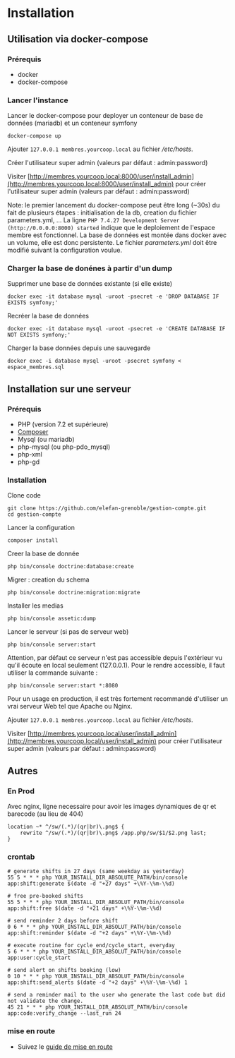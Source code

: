 # Installation

## Utilisation via docker-compose

### Prérequis

* docker
* docker-compose

### Lancer l'instance

Lancer le docker-compose pour deployer un conteneur de base de données (mariadb) et un conteneur symfony

```shell
docker-compose up
```

Ajouter `127.0.0.1 membres.yourcoop.local` au fichier _/etc/hosts_.

Créer l'utilisateur super admin (valeurs par défaut : admin:password)

Visiter [http://membres.yourcoop.local:8000/user/install_admin](http://membres.yourcoop.local:8000/user/install_admin) pour créer l'utilisateur super admin (valeurs par défaut : admin:password)

Note: le premier lancement du docker-compose peut être long (~30s) du fait de plusieurs étapes : initialisation de la db, creation du fichier parameters.yml, ... La ligne `PHP 7.4.27 Development Server (http://0.0.0.0:8000) started` indique que le deploiement de l'espace membre est fonctionnel. La base de données est montée dans docker avec un volume, elle est donc persistente. Le fichier _parameters.yml_ doit être modifié suivant la configuration voulue.

### Charger la base de donénes à partir d'un dump

Supprimer une base de données existante (si elle existe)

```shell
docker exec -it database mysql -uroot -psecret -e 'DROP DATABASE IF EXISTS symfony;'
```

Recréer la base de données

```shell
docker exec -it database mysql -uroot -psecret -e 'CREATE DATABASE IF NOT EXISTS symfony;'
```

Charger la base données depuis une sauvegarde

```shell
docker exec -i database mysql -uroot -psecret symfony < espace_membres.sql
```

## Installation sur une serveur

### Prérequis

* PHP (version 7.2 et supérieure)
* [Composer](https://getcomposer.org/)
* Mysql (ou mariadb)
* php-mysql (ou php-pdo_mysql)
* php-xml
* php-gd

### Installation

Clone code

```shell
git clone https://github.com/elefan-grenoble/gestion-compte.git
cd gestion-compte
```

Lancer la configuration

```shell
composer install
```

Creer la base de donnée

```shell
php bin/console doctrine:database:create
```

Migrer : creation du schema

```shell
php bin/console doctrine:migration:migrate
```

Installer les medias

```shell
php bin/console assetic:dump
```

Lancer le serveur (si pas de serveur web)

```shell
php bin/console server:start
```

Attention, par défaut ce serveur n'est pas accessible depuis l'extérieur vu qu'il écoute en local seulement (127.0.0.1).
Pour le rendre accessible, il faut utiliser la commande suivante :

```shell
php bin/console server:start *:8080
```

Pour un usage en production, il est très fortement recommandé d'utiliser un vrai serveur Web tel que Apache ou Nginx.

Ajouter ``127.0.0.1 membres.yourcoop.local`` au fichier _/etc/hosts_.

Visiter [http://membres.yourcoop.local/user/install_admin](http://membres.yourcoop.local/user/install_admin) pour créer l'utilisateur super admin (valeurs par défaut : admin:password)

## Autres

### En Prod

Avec nginx, ligne necessaire pour avoir les images dynamiques de qr et barecode (au lieu de 404)

```
location ~* ^/sw/(.*)/(qr|br)\.png$ {
	rewrite ^/sw/(.*)/(qr|br)\.png$ /app.php/sw/$1/$2.png last;
}
```

### crontab

```
# generate shifts in 27 days (same weekday as yesterday)
55 5 * * * php YOUR_INSTALL_DIR_ABSOLUTE_PATH/bin/console app:shift:generate $(date -d "+27 days" +\%Y-\%m-\%d)

# free pre-booked shifts
55 5 * * * php YOUR_INSTALL_DIR_ABSOLUT_PATH/bin/console app:shift:free $(date -d "+21 days" +\%Y-\%m-\%d)

# send reminder 2 days before shift
0 6 * * * php YOUR_INSTALL_DIR_ABSOLUT_PATH/bin/console app:shift:reminder $(date -d "+2 days" +\%Y-\%m-\%d)

# execute routine for cycle_end/cycle_start, everyday
5 6 * * * php YOUR_INSTALL_DIR_ABSOLUT_PATH/bin/console app:user:cycle_start

# send alert on shifts booking (low)
0 10 * * * php YOUR_INSTALL_DIR_ABSOLUT_PATH/bin/console app:shift:send_alerts $(date -d "+2 days" +\%Y-\%m-\%d) 1

# send a reminder mail to the user who generate the last code but did not validate the change.
45 21 * * * php YOUR_INSTALL_DIR_ABSOLUT_PATH/bin/console app:code:verify_change --last_run 24
```

### mise en route

* Suivez le [guide de mise en route](start.md)
